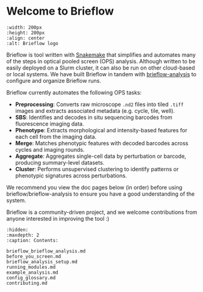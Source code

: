 # Welcome to Brieflow

```{image} ../../images/brieflow_logo.png
:width: 200px
:height: 200px
:align: center
:alt: Brieflow logo
```

Brieflow is tool written with [Snakemake](http://snakemake.readthedocs.io) that simplifies and automates many of the steps in optical pooled screen (OPS) analysis.
Although written to be easily deployed on a Slurm cluster, it can also be run on other cloud-based or local systems.
We have built Brieflow in tandem with [brieflow-analysis](https://github.com/cheeseman-lab/brieflow-analysis) to configure and organize Brieflow runs.

Brieflow currently automates the following OPS tasks:

- **Preprocessing**: Converts raw microscope `.nd2` files into tiled `.tiff` images and extracts associated metadata (e.g. cycle, tile, well).
- **SBS**: Identifies and decodes in situ sequencing barcodes from fluorescence imaging data.
- **Phenotype**: Extracts morphological and intensity-based features for each cell from the imaging data.
- **Merge**: Matches phenotypic features with decoded barcodes across cycles and imaging rounds.
- **Aggregate**: Aggregates single-cell data by perturbation or barcode, producing summary-level datasets.
- **Cluster**: Performs unsupervised clustering to identify patterns or phenotypic signatures across perturbations.

We recommend you view the doc pages below (in order) before using brieflow/brieflow-analysis to ensure you have a good understanding of the system.

Brieflow is a community-driven project, and we welcome contributions from anyone interested in improving the tool :)

```{toctree}
:hidden:
:maxdepth: 2
:caption: Contents:

brieflow_brieflow_analysis.md
before_you_screen.md
brieflow_analysis_setup.md
running_modules.md
example_analysis.md
config_glossary.md
contributing.md
```

